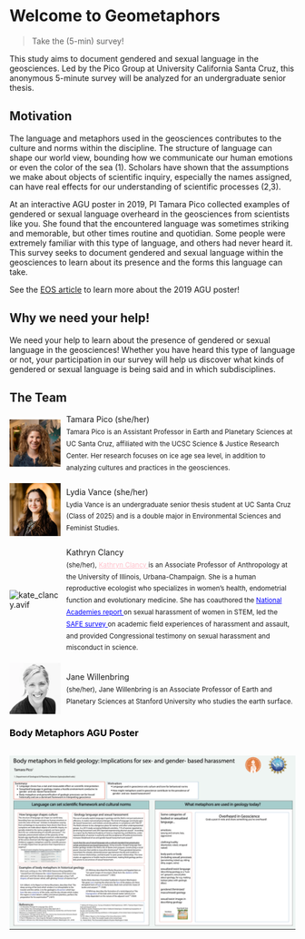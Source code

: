 # Welcome to Geometaphors 

<!-- Global site tag (gtag.js) - Google Analytics -->
<script async src="https://www.googletagmanager.com/gtag/js?id=G-1YZHSGQYW1"></script>
<script>
  window.dataLayer = window.dataLayer || [];
  function gtag(){dataLayer.push(arguments);}
  gtag('js', new Date());

  gtag('config', 'G-1YZHSGQYW1');
</script>
> Take the (5-min) survey!

This study aims to document gendered and sexual language in the geosciences. Led by the Pico Group at University California Santa Cruz, this anonymous 5-minute survey will be analyzed for an undergraduate senior thesis.

## Motivation 
The language and metaphors used in the geosciences contributes to the culture and norms within the discipline. The structure of language can shape our world view, bounding how we communicate our human emotions or even the color of the sea (1). Scholars have shown that the assumptions we make about objects of scientific inquiry, especially the names assigned, can have real effects for our understanding of scientific processes (2,3).

At an interactive AGU poster in 2019, PI Tamara Pico collected examples of gendered or sexual language overheard in the geosciences from scientists like you. She found that the encountered language was sometimes striking and memorable, but other times routine and quotidian. Some people were extremely familiar with this type of language, and others had never heard it. This survey seeks to document gendered and sexual language within the geosciences to learn about its presence and the forms this language can take.

See the <a href="https://eos.org/articles/body-based-jargon-can-be-harassment-when-it-turns-sexual" target="_blank" >EOS article</a> to learn more about the 2019 AGU poster!

## Why we need your help!
We need your help to learn about the presence of gendered or sexual language in the geosciences! Whether you have heard this type of language or not, your participation in our survey will help us discover what kinds of gendered or sexual language is being said and in which subdisciplines.

## The Team

<div style="display: flex; align-items: center; margin-bottom: 20px;">
  <img src="HudsonGazettephoto_sq.jpg" alt="HudsonGazettephoto_sq.jpg" width="90" style="margin-right: 10px;">
  <div>
    Tamara Pico (she/her)<br>
    <sub>  Tamara Pico is an Assistant Professor in Earth and Planetary Sciences at UC Santa Cruz, affiliated with the UCSC Science & Justice Research Center. Her research focuses on ice age sea level, in addition to analyzing cultures and practices in the geosciences.</sub>
  </div>
</div>

<div style="display: flex; align-items: center; margin-bottom: 20px;">
  <img src="lyd.JPG" alt="lyd.JPG" width="90" style="margin-right: 10px;">
  <div>
    Lydia Vance (she/her) <br>
    <sub>Lydia Vance is an undergraduate senior thesis student at UC Santa Cruz (Class of 2025) and is a double major in Environmental Sciences and Feminist Studies. </sub>
  </div>
</div>

<div style="display: flex; align-items: center; margin-bottom: 20px;">
  <img src="kate_clancy.avif" alt="kate_clancy.avif" width="90" style="margin-right: 10px;">
  <div>
    Kathryn Clancy<br>
    <sub> (she/her), <a href="https://clancylabs.com/" target="_blank" style="color: pink;"> Kathryn Clancy </a>  is an Associate Professor of Anthropology at the University of Illinois, Urbana-Champaign. She is a human reproductive ecologist who specializes in women’s health, endometrial function and evolutionary medicine. She has coauthored the <a href="https://www.nationalacademies.org/our-work/sexual-harassment-in-academia" target="_blank" style="color: blue;"> National Academies report </a> on sexual harassment of women in STEM, led the <a href="https://journals.plos.org/plosone/article?id=10.1371/journal.pone.0102172" target="_blank" style="color: blue;"> SAFE survey </a> on academic field experiences of harassment and assault, and provided Congressional testimony on sexual harassment and misconduct in science. </sub>  </sub>
  </div>
</div>

<div style="display: flex; align-items: center; margin-bottom: 20px;">
  <img src="jane-k-willenbring.webp" alt="jane-k-willenbring.webp" width="90" style="margin-right: 10px;">
  <div>
    Jane Willenbring<br>
    <sub> (she/her), Jane Willenbring is an Associate Professor of Earth and Planetary Sciences at Stanford University who studies the earth surface.  </sub>
  </div>
</div>
<h3 style="color: black;">Body Metaphors AGU Poster</h3>

<div style="clear: both; text-align: center; margin-top: 30px;">
  <img src="IMG_1836.jpg" alt="Body Metaphors AGU Poster" width="800" style="margin-top: 30px; display: block; margin-left: auto; margin-right: auto;">
</div>

